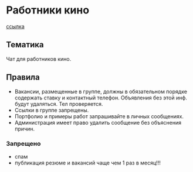 # Работники кино
[ссылка](https://t.me/Kinopeople)
## Тематика

Чат для работников кино.


## Правила
- Вакансии, размещенные в группе, должны в обязательном порядке содержать ставку и контактный телефон.
Объявления без этой инф.  будут удаляться. Тел проверяется.
- Ссылки в группе запрещены.
- Портфолио и примеры работ запрашивайте в личных сообщениях.
- Администрация имеет право удалить сообщение без объяснения причин.
### Запрещено 
- спам
- публикация резюме и вакансий чаще чем 1 раз в месяц!!! 
